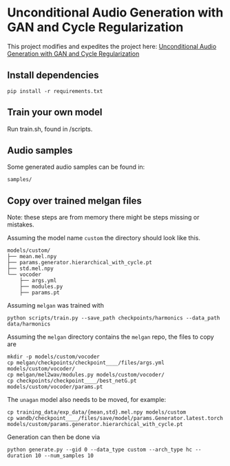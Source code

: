 Unconditional Audio Generation with GAN and Cycle Regularization
================================================================

This project modifies and expedites the project here:
[Unconditional Audio Generation with GAN and Cycle Regularization](https://arxiv.org/abs/2005.08526)

## Install dependencies
```
pip install -r requirements.txt
```

## Train your own model

Run train.sh, found in /scripts.

## Audio samples

Some generated audio samples can be found in:
```
samples/
```

## Copy over trained melgan files

Note: these steps are from memory there might be steps missing or mistakes.

Assuming the model name `custom` the directory should look like this.

    models/custom/
    ├── mean.mel.npy
    ├── params.generator.hierarchical_with_cycle.pt
    ├── std.mel.npy
    └── vocoder
        ├── args.yml
        ├── modules.py
        ├── params.pt

Assuming `melgan` was trained with

    python scripts/train.py --save_path checkpoints/harmonics --data_path data/harmonics

Assuming the `melgan` directory contains the `melgan` repo, the files to copy are

    mkdir -p models/custom/vocoder
    cp melgan/checkpoints/checkpoint____/files/args.yml models/custom/vocoder/
    cp melgan/mel2wav/modules.py models/custom/vocoder/
    cp checkpoints/checkpoint____/best_netG.pt models/custom/vocoder/params.pt

The `unagan` model also needs to be moved, for example:

    cp training_data/exp_data/{mean,std}.mel.npy models/custom
    cp wandb/checkpoint____/files/save/model/params.Generator.latest.torch models/custom/params.generator.hierarchical_with_cycle.pt

Generation can then be done via

    python generate.py --gid 0 --data_type custom --arch_type hc --duration 10 --num_samples 10

